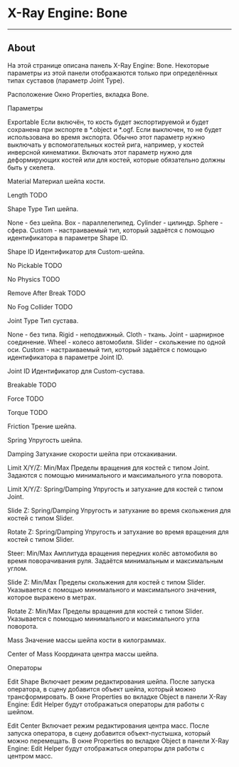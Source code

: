 # X-Ray Engine: Bone

___

## About

На этой странице описана панель X-Ray Engine: Bone. Некоторые параметры из этой панели отображаются только при определённых типах суставов (параметр Joint Type).

Расположение
Окно Properties, вкладка Bone.

Параметры

Exportable
Если включён, то кость будет экспортируемой и будет сохранена при экспорте в *.object и *.ogf. Если выключен, то не будет использована во время экспорта. Обычно этот параметр нужно выключать у вспомогательных костей рига, например, у костей инверсной кинематики. Включать этот параметр нужно для деформирующих костей или для костей, которые обязательно должны быть у скелета.

Material
Материал шейпа кости.

Length
TODO

Shape Type
Тип шейпа.

None - без шейпа.
Box - параллелепипед.
Cylinder - цилиндр.
Sphere - сфера.
Custom - настраиваемый тип, который задаётся с помощью идентификатора в параметре Shape ID.

Shape ID
Идентификатор для Custom-шейпа.

No Pickable
TODO

No Physics
TODO

Remove After Break
TODO

No Fog Collider
TODO

Joint Type
Тип сустава.

None - без типа.
Rigid - неподвижный.
Cloth - ткань.
Joint - шарнирное соединение.
Wheel - колесо автомобиля.
Slider - скольжение по одной оси.
Custom - настраиваемый тип, который задаётся с помощью идентификатора в параметре Joint ID.

Joint ID
Идентификатор для Custom-сустава.

Breakable
TODO

Force
TODO

Torque
TODO

Friction
Трение шейпа.

Spring
Упругость шейпа.

Damping
Затухание скорости шейпа при отскакивании.

Limit X/Y/Z: Min/Max
Пределы вращения для костей с типом Joint. Задаются с помощью минимального и максимального угла поворота.

Limit X/Y/Z: Spring/Damping
Упругость и затухание для костей с типом Joint.

Slide Z: Spring/Damping
Упругость и затухание во время скольжения для костей с типом Slider.

Rotate Z: Spring/Damping
Упругость и затухание во время вращения для костей с типом Slider.

Steer: Min/Max
Амплитуда вращения передних колёс автомобиля во время поворачивания руля. Задаётся минимальным и максимальным углом.

Slide Z: Min/Max
Пределы скольжения для костей с типом Slider. Указывается с помощью минимального и максимального значения, которое выражено в метрах.

Rotate Z: Min/Max
Пределы вращения для костей с типом Slider. Указывается с помощью минимального и максимального угла поворота.

Mass
Значение массы шейпа кости в килограммах.

Center of Mass
Координата центра массы шейпа.

Операторы

Edit Shape
Включает режим редактирования шейпа. После запуска оператора, в сцену добавится объект шейпа, который можно трансформировать. В окне Properties во вкладке Object в панели X-Ray Engine: Edit Helper будут отображаться операторы для работы с шейпом.

Edit Center
Включает режим редактирования центра масс. После запуска оператора, в сцену добавится объект-пустышка, который можно перемещать. В окне Properties во вкладке Object в панели X-Ray Engine: Edit Helper будут отображаться операторы для работы с центром масс.